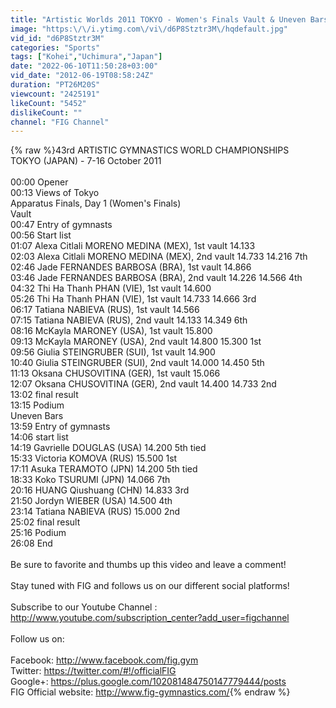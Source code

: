 ```yaml
---
title: "Artistic Worlds 2011 TOKYO - Women's Finals Vault & Uneven Bars - We are Gymnastics!"
image: "https:\/\/i.ytimg.com\/vi\/d6P8Stztr3M\/hqdefault.jpg"
vid_id: "d6P8Stztr3M"
categories: "Sports"
tags: ["Kohei","Uchimura","Japan"]
date: "2022-06-10T11:50:28+03:00"
vid_date: "2012-06-19T08:58:24Z"
duration: "PT26M20S"
viewcount: "2425191"
likeCount: "5452"
dislikeCount: ""
channel: "FIG Channel"
---
```

{% raw %}43rd ARTISTIC GYMNASTICS WORLD CHAMPIONSHIPS<br />TOKYO (JAPAN) - 7-16 October 2011<br /><br />00:00 Opener<br />00:13 Views of Tokyo<br />Apparatus Finals, Day 1 (Women's Finals)<br />Vault<br />00:47 Entry of gymnasts<br />00:56 Start list<br />01:07 Alexa Citlali MORENO MEDINA (MEX), 1st vault 14.133<br />02:03 Alexa Citlali MORENO MEDINA (MEX), 2nd vault 14.733 14.216 7th<br />02:46 Jade FERNANDES BARBOSA (BRA), 1st vault 14.866<br />03:46 Jade FERNANDES BARBOSA (BRA), 2nd vault 14.226 14.566 4th<br />04:32 Thi Ha Thanh PHAN (VIE), 1st vault 14.600<br />05:26 Thi Ha Thanh PHAN (VIE), 1st vault 14.733 14.666 3rd<br />06:17 Tatiana NABIEVA (RUS), 1st vault 14.566<br />07:15 Tatiana NABIEVA (RUS), 2nd vault 14.133 14.349 6th<br />08:16 McKayla MARONEY (USA), 1st vault 15.800<br />09:13 McKayla MARONEY (USA), 2nd vault 14.800 15.300 1st<br />09:56 Giulia STEINGRUBER (SUI), 1st vault 14.900<br />10:40 Giulia STEINGRUBER (SUI), 2nd vault 14.000 14.450 5th<br />11:13 Oksana CHUSOVITINA (GER), 1st vault 15.066<br />12:07 Oksana CHUSOVITINA (GER), 2nd vault 14.400 14.733 2nd<br />13:02 final result<br />13:15 Podium<br />Uneven Bars<br />13:59 Entry of gymnasts<br />14:06 start list<br />14:19 Gavrielle DOUGLAS (USA) 14.200 5th tied<br />15:33 Victoria KOMOVA (RUS) 15.500 1st<br />17:11 Asuka TERAMOTO (JPN) 14.200 5th tied<br />18:33 Koko TSURUMI (JPN) 14.066 7th<br />20:16 HUANG Qiushuang (CHN) 14.833 3rd<br />21:50 Jordyn WIEBER (USA) 14.500 4th<br />23:14 Tatiana NABIEVA (RUS) 15.000 2nd<br />25:02 final result<br />25:16 Podium<br />26:08 End<br /><br />Be sure to favorite and thumbs up this video and leave a comment!<br /><br />Stay tuned with FIG and follows us on our different social platforms!<br /><br />Subscribe to our Youtube Channel : <a rel="nofollow" target="blank" href="http://www.youtube.com/subscription_center?add_user=figchannel">http://www.youtube.com/subscription_center?add_user=figchannel</a><br /><br />Follow us on:<br /><br />Facebook: <a rel="nofollow" target="blank" href="http://www.facebook.com/fig.gym">http://www.facebook.com/fig.gym</a><br />Twitter: <a rel="nofollow" target="blank" href="https://twitter.com/#!/officialFIG">https://twitter.com/#!/officialFIG</a><br />Google+: <a rel="nofollow" target="blank" href="https://plus.google.com/102081484750147779444/posts">https://plus.google.com/102081484750147779444/posts</a><br />FIG Official website: <a rel="nofollow" target="blank" href="http://www.fig-gymnastics.com/">http://www.fig-gymnastics.com/</a>{% endraw %}
